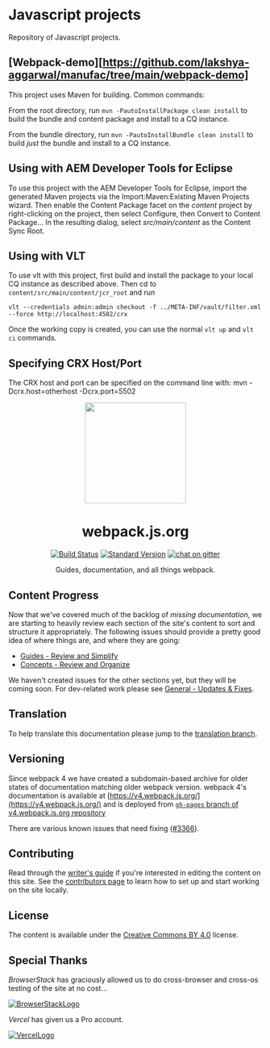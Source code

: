 # Javascript projects
Repository of Javascript projects.


## [Webpack-demo][https://github.com/lakshya-aggarwal/manufac/tree/main/webpack-demo]

This project uses Maven for building. Common commands:

From the root directory, run ``mvn -PautoInstallPackage clean install`` to build the bundle and content package and install to a CQ instance.

From the bundle directory, run ``mvn -PautoInstallBundle clean install`` to build *just* the bundle and install to a CQ instance.

## Using with AEM Developer Tools for Eclipse

To use this project with the AEM Developer Tools for Eclipse, import the generated Maven projects via the Import:Maven:Existing Maven Projects wizard. Then enable the Content Package facet on the _content_ project by right-clicking on the project, then select Configure, then Convert to Content Package... In the resulting dialog, select _src/main/content_ as the Content Sync Root.

## Using with VLT

To use vlt with this project, first build and install the package to your local CQ instance as described above. Then cd to `content/src/main/content/jcr_root` and run

    vlt --credentials admin:admin checkout -f ../META-INF/vault/filter.xml --force http://localhost:4502/crx

Once the working copy is created, you can use the normal ``vlt up`` and ``vlt ci`` commands.

## Specifying CRX Host/Port

The CRX host and port can be specified on the command line with:
mvn -Dcrx.host=otherhost -Dcrx.port=5502 <goals>



<div align="center">
  <a href="https://github.com/webpack/webpack">
    <img width="200" height="200" src="https://webpack.js.org/assets/icon-square-big.svg">
  </a>
  <h1>webpack.js.org</h1>

  [![Build Status][build-status]][build-status-url]
  [![Standard Version][release]][release-url]
  [![chat on gitter][chat]][chat-url]

  Guides, documentation, and all things webpack.
</div>


## Content Progress

Now that we've covered much of the backlog of _missing documentation_, we are
starting to heavily review each section of the site's content to sort and
structure it appropriately. The following issues should provide a pretty good
idea of where things are, and where they are going:

- [Guides - Review and Simplify][guides-url]
- [Concepts - Review and Organize][concepts-url]

We haven't created issues for the other sections yet, but they will be coming
soon. For dev-related work please see [General - Updates & Fixes][general-url].

## Translation

To help translate this documentation please jump to the [translation branch][translate-url].

## Versioning

Since webpack 4 we have created a subdomain-based archive for older states of documentation
matching older webpack version. webpack 4's documentation is available at
[https://v4.webpack.js.org/](https://v4.webpack.js.org/) and is deployed from [`gh-pages` branch of v4.webpack.js.org repository](https://github.com/webpack/v4.webpack.js.org/tree/gh-pages)

There are various known issues that need fixing ([#3366](https://github.com/webpack/webpack.js.org/issues/3366)).

## Contributing

Read through the [writer's guide][writer-guide-url] if you're interested in editing the
content on this site. See the [contributors page][contributing-url] to learn how to set up and
start working on the site locally.

## License

The content is available under the [Creative Commons BY 4.0][license-url] license.

## Special Thanks

_BrowserStack_ has graciously allowed us to do cross-browser and cross-os
testing of the site at no cost...

[![BrowserStackLogo][browserstack]][browserstack-url]

_Vercel_ has given us a Pro account.

[![VercelLogo][vercel]][vercel-url]

[webpack5-milestone-url]: https://github.com/webpack/webpack.js.org/issues?q=is%3Aopen+is%3Aissue+milestone%3A%22webpack+5%22
[build-status]: https://secure.travis-ci.org/webpack/webpack.js.org.svg
[build-status-url]: http://travis-ci.org/webpack/webpack.js.org
[browserstack]: ./browserstack-logo.png
[vercel]: ./src/assets/powered-by-vercel.svg
[browserstack-url]: http://browserstack.com/
[vercel-url]: https://vercel.com/?utm_source=webpackdocs
[chat]: https://badges.gitter.im/webpack/webpack.svg
[chat-url]: https://gitter.im/webpack/webpack
[concepts-url]: https://github.com/webpack/webpack.js.org/issues/1386
[contributing-url]: https://github.com/webpack/webpack.js.org/blob/master/.github/CONTRIBUTING.md
[general-url]: https://github.com/webpack/webpack.js.org/issues/1525
[guides-url]: https://github.com/webpack/webpack.js.org/issues/1258
[license-url]: https://creativecommons.org/licenses/by/4.0/
[release]: https://img.shields.io/badge/release-standard%20version-brightgreen.svg
[release-url]: https://github.com/conventional-changelog/standard-version
[translate-url]: https://github.com/webpack/webpack.js.org/tree/translation
[writer-guide-url]: https://webpack.js.org/contribute/writers-guide
